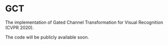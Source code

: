 # GCT
The implementation of Gated Channel Transformation for Visual Recognition (CVPR 2020).

The code will be publicly available soon.
